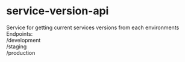 # service-version-api

Service for getting current services versions from each environments
Endpoints:\
/development\
/staging\
/production
